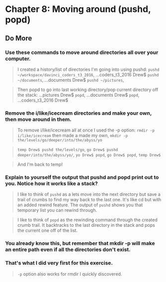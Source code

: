 
# Chapter 8: Moving around (pushd, popd)

## Do More

### Use these commands to move around directories all over your computer.

> I created a history/list of directories I'm going into using pushd:
`pushd ~/workspace/davinci_coders_t3_2016`, 
...coders_t3_2016 Drew$ `pushd ~/documents`, 
...documents Drew$ `pushd ~/pictures`, 

> Then popd to go into last working directory/pop current directory off the stack:
...pictures Drew$ `popd`,
...documents Drew$ `popd`,
...coders_t3_2016 Drew$
    
### Remove the i/like/icecream directories and make your own, then move around in them.

> To remove i/like/icecream all at once I used the -p option:
`rmdir -p i/like/icecream` then made a made my own,
`mkdir -p the/levels/go/deeper/into/the/abyss/yo`

>`temp Drew$ pushd the/levels/go`, 
>`go Drew$ pushd deeper/into/the/abyss/yo/`,
>`yo Drew$ popd`,
>`go Drew$ popd`,
>`temp Drew$` 

> And I'm back to temp!
    
### Explain to yourself the output that pushd and popd print out to you. Notice how it works like a stack?

> I like to think of `pushd` as a lets move into the next directory but save a trail of crumbs
> to find my way back to the last one. It's like cd but with an added rewind feature.
> The output of `pushd` shows you that temporary list you can rewind through. 

> I like to think of `popd` as the rewinding command through the created crumb trail. 
> It backtracks to the last directory in the stack and pops the current one off of the list.

### You already know this, but remember that mkdir -p will make an entire path even if all the directories don't exist. 
### That's what I did very first for this exercise.

> `-p` option also works for rmdir I quickly discovered.
    
